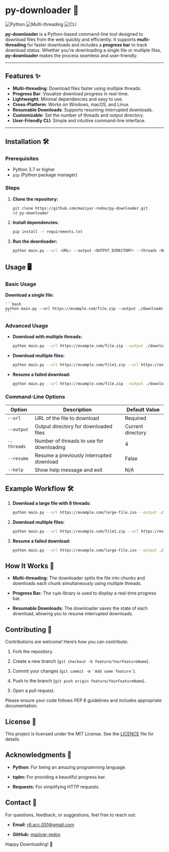 # py-downloader 🚀

![Python](https://img.shields.io/badge/Python-3776AB?style=for-the-badge&logo=python&logoColor=white)
![Multi-threading](https://img.shields.io/badge/Multi--Threading-0078D7?style=for-the-badge&logo=threads&logoColor=white)
![CLI](https://img.shields.io/badge/CLI-4EAA25?style=for-the-badge&logo=gnu-bash&logoColor=white)

**py-downloader** is a Python-based command-line tool designed to download files from the web quickly and efficiently. It supports **multi-threading** for faster downloads and includes a **progress bar** to track download status. Whether you're downloading a single file or multiple files, **py-downloader** makes the process seamless and user-friendly.

---

## Features ✨

- **Multi-threading**: Download files faster using multiple threads.
- **Progress Bar**: Visualize download progress in real-time.
- **Lightweight**: Minimal dependencies and easy to use.
- **Cross-Platform**: Works on Windows, macOS, and Linux.
- **Resumable Downloads**: Supports resuming interrupted downloads.
- **Customizable**: Set the number of threads and output directory.
- **User-Friendly CLI**: Simple and intuitive command-line interface.

---

## Installation 🛠️

### Prerequisites

- Python 3.7 or higher
- `pip` (Python package manager)

### Steps

1. **Clone the repository:**

   ```bash
   git clone https://github.com/maziyar-redox/py-downloader.git
   cd py-downloader
   ```

2. **Install dependencies:**

    ```bash
   pip install -r requirements.txt
   ```

3. **Run the downloader:**

    ```bash
   python main.py --url <URL> --output <OUTPUT_DIRECTORY> --threads <NUM_THREADS>
   ```

## Usage 🖥️

### Basic Usage

**Download a single file:**

    ```bash
    python main.py --url https://example.com/file.zip --output ./downloads
    ```

### Advanced Usage

* **Download with multiple threads:**

    ```bash
    python main.py --url https://example.com/file.zip --output ./downloads --threads 8
    ```

* **Download multiple files:**

    ```bash
    python main.py --url https://example.com/file1.zip --url https://example.com/file2.zip --output ./downloads
    ```

* **Resume a failed download:**

    ```bash
    python main.py --url https://example.com/file.zip --output ./downloads --resume
    ```

### Command-Line Options

| Option         | Description | Default Value |
| -------------- | ----------------------------------------- | ----------------- |
| `--url`        | URL of the file to download               | Required          |
| `--output`     | Output directory for downloaded files     | Current directory |
| `--threads`    | Number of threads to use for downloading  | 4                 |
| `--resume`     | Resume a previously interrupted download  | False             |
| `--help`       | Show help message and exit                | N/A               |

## Example Workflow 🛠️

1. **Download a large file with 8 threads:**

   ```bash
   python main.py --url https://example.com/large-file.iso --output ./downloads --threads 8
   ```

2. **Download multiple files:**

    ```bash
   python main.py --url https://example.com/file1.zip --url https://example.com/file2.zip --output ./downloads
   ```

3. **Resume a failed download:**

    ```bash
   python main.py --url https://example.com/large-file.iso --output ./downloads --resume
   ```

## How It Works 🧠

* **Multi-threading:** The downloader splits the file into chunks and downloads each chunk simultaneously using multiple threads.

* **Progress Bar:** The `tqdm` library is used to display a real-time progress bar.

* **Resumable Downloads:** The downloader saves the state of each download, allowing you to resume interrupted downloads.

## Contributing 🤝

Contributions are welcome! Here’s how you can contribute:

1. Fork the repository.

2. Create a new branch (`git checkout -b feature/YourFeatureName`).

3. Commit your changes (`git commit -m 'Add some feature'`).

4. Push to the branch (`git push origin feature/YourFeatureName`).

5. Open a pull request.

Please ensure your code follows PEP 8 guidelines and includes appropriate documentation.

## License 📜

This project is licensed under the MIT License. See the [LICENCE](https://github.com/maziyar-redox/py-downloader/blob/master/LICENSE) file for details.

## Acknowledgments 🙏

* **Python:** For being an amazing programming language.

* **tqdm:** For providing a beautiful progress bar.

* **Requests:** For simplifying HTTP requests.

## Contact 📧

For questions, feedback, or suggestions, feel free to reach out:

* **Email:** [r6.acc.051@gmail.com](mailto:r6.acc.051@gmail.com)

* **GitHub:** [maziyar-redox](https://github.com/maziyar-redox)

Happy Downloading! 🎉